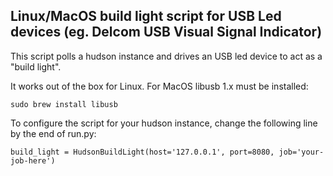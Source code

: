 
## Linux/MacOS build light script for USB Led devices (eg. Delcom USB Visual Signal Indicator)

This script polls a hudson instance and drives an USB led device to act as a "build light".

It works out of the box for Linux. For MacOS libusb 1.x must be installed:

    sudo brew install libusb

To configure the script for your hudson instance, change the following line by the end of run.py:

    build_light = HudsonBuildLight(host='127.0.0.1', port=8080, job='your-job-here')
